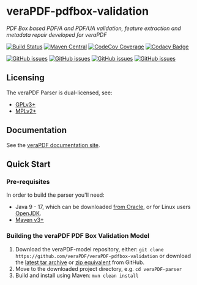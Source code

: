 veraPDF-pdfbox-validation
=========================
*PDF Box based PDF/A and PDF/UA validation, feature extraction and metadata repair developed for veraPDF*

[![Build Status](https://jenkins.openpreservation.org/job/veraPDF/job/1.24/job/pdfbox-validation-jakarta/badge/icon)](https://jenkins.openpreservation.org/job/veraPDF/job/1.24/job/pdfbox-validation-jakarta/ "OPF Jenkins")
[![Maven Central](https://img.shields.io/maven-central/v/org.verapdf/pdfbox-validation-model.svg)](https://repo1.maven.org/maven2/org/verapdf/pdfbox-validation-model/ "Maven central")
[![CodeCov Coverage](https://img.shields.io/codecov/c/github/veraPDF/veraPDF-pdfbox-validation.svg)](https://codecov.io/gh/veraPDF/veraPDF-pdfbox-validation/ "CodeCov coverage")
[![Codacy Badge](https://app.codacy.com/project/badge/Grade/216fae32f94541e694228d96527aee5c)](https://app.codacy.com/gh/veraPDF/veraPDF-pdfbox-validation/dashboard?utm_source=gh&utm_medium=referral&utm_content=&utm_campaign=Badge_grade "Codacy coverage")

[![GitHub issues](https://img.shields.io/github/issues/veraPDF/veraPDF-library.svg)](https://github.com/veraPDF/veraPDF-library/issues "Open issues on GitHub")
[![GitHub issues](https://img.shields.io/github/issues-closed/veraPDF/veraPDF-library.svg)](https://github.com/veraPDF/veraPDF-library/issues?q=is%3Aissue+is%3Aclosed "Closed issues on GitHub")
[![GitHub issues](https://img.shields.io/github/issues-pr/veraPDF/veraPDF-pdfbox-validation.svg)](https://github.com/veraPDF/veraPDF-pdfbox-validation/pulls "Open pull requests on GitHub")
[![GitHub issues](https://img.shields.io/github/issues-pr-closed/veraPDF/veraPDF-pdfbox-validation.svg)](https://github.com/veraPDF/veraPDF-pdfbox-validation/pulls?q=is%3Apr+is%3Aclosed "Closed pull requests on GitHub")

Licensing
---------
The veraPDF Parser is dual-licensed, see:

 - [GPLv3+](LICENSE.GPL "GNU General Public License, version 3")
 - [MPLv2+](LICENSE.MPL "Mozilla Public License, version 2.0")

Documentation
-------------
See the [veraPDF documentation site](https://docs.verapdf.org/).

Quick Start
-----------
### Pre-requisites

In order to build the parser you'll need:

 * Java 9 - 17, which can be downloaded [from Oracle](https://www.oracle.com/technetwork/java/javase/downloads/index.html), or for Linux users [OpenJDK](https://openjdk.java.net/install/index.html).
 * [Maven v3+](https://maven.apache.org/)

### Building the veraPDF PDF Box Validation Model

 1. Download the veraPDF-model repository, either: `git clone https://github.com/veraPDF/veraPDF-pdfbox-validation`
 or download the [latest tar archive](https://github.com/veraPDF/veraPDF-pdfbox-validation/archive/integration.tar.gz "veraPDF-pdfbox-validation latest GitHub tar archive") or [zip equivalent](https://github.com/veraPDF/veraPDF-pdfbox-validation/archive/integration.zip "veraPDF-pdfbox-validation latest GitHub zip archive") from GitHub.
 2. Move to the downloaded project directory, e.g. `cd veraPDF-parser`
 3. Build and install using Maven: `mvn clean install`
